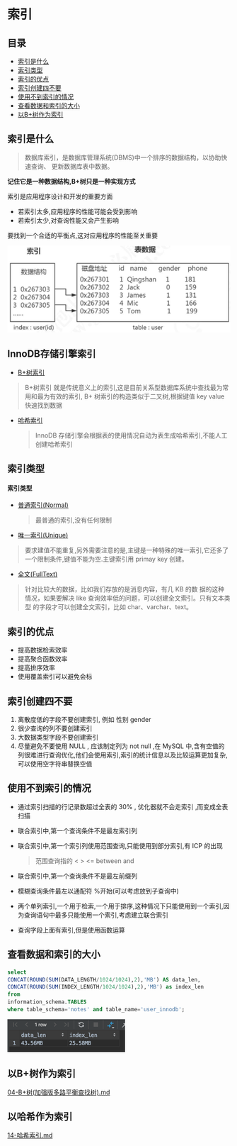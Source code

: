 # 索引

## 目录

- [索引是什么](#索引是什么)
- [索引类型](#索引类型)
- [索引的优点](#索引的优点)
- [索引创建四不要](#索引创建四不要)
- [使用不到索引的情况](#使用不到索引的情况)
- [查看数据和索引的大小](#查看数据和索引的大小)
- [以B+树作为索引](#以B+树作为索引)

## 索引是什么

> 数据库索引，是数据库管理系统(DBMS)中一个排序的数据结构，以协助快速查询、 更新数据库表中数据。

**记住它是一种数据结构,B+树只是一种实现方式**

索引是应用程序设计和开发的重要方面

- 若索引太多,应用程序的性能可能会受到影响
- 若索引太少,对查询性能又会产生影响

要找到一个合适的平衡点,这对应用程序的性能至关重要

![image-20200825092839258](../../../assets/image-20200825092839258.png)

## InnoDB存储引擎索引

-  [B+树索引](04-B+树(加强版多路平衡查找树).md) 

  > B+树索引 就是传统意义上的索引,这是目前关系型数据库系统中查找最为常用和最为有效的索引, B+ 树索引的构造类似于二叉树,根据键值 key value 快速找到数据

- [哈希索引 ](05-Hash索引.md) 

  > InnoDB 存储引擎会根据表的使用情况自动为表生成哈希索引,不能人工创建哈希索引

## 索引类型

#### 索引类型

- [普通索引(Normal) ](10-聚集索引和普通索引.md) 

  > 最普通的索引,没有任何限制

-  [唯一索引(Unique)](11-主键索引和唯一索引.md) 

  > 要求建值不能重复,另外需要注意的是,主键是一种特殊的唯一索引,它还多了一个限制条件,键值不能为空.主键索引用 primay key 创建。

-  [全文(FullText)](19-全文索引.md) 

  > 针对比较大的数据，比如我们存放的是消息内容，有几 KB 的数 据的这种情况，如果要解决 like 查询效率低的问题，可以创建全文索引。只有文本类型 的字段才可以创建全文索引，比如 char、varchar、text。

## 索引的优点

- 提高数据检索效率
- 提高聚合函数效率
- 提高排序效率
- 使用覆盖索引可以避免会标

## 索引创建四不要

1. 离散度低的字段不要创建索引, 例如 性别 gender
2. 很少查询的列不要创建索引
3. 大数据类型字段不要创建索引
4. 尽量避免不要使用 NULL , 应该制定列为 not null ,在 MySQL 中,含有空值的列很难进行查询优化,他们会使用索引,索引的统计信息以及比较运算更加复杂,可以使用空字符串替换空值

## 使用不到索引的情况

- 通过索引扫描的行记录数超过全表的 30% , 优化器就不会走索引 ,而变成全表扫描

- 联合索引中,第一个查询条件不是最左索引列

- 联合索引中,第一个索引列使用范围查询,只能使用到部分索引,有 ICP 的出现

  >  范围查询指的 <   >   <=  between and

- 联合索引中,第一个查询条件不是最左前缀列

- 模糊查询条件最左以通配符 %开始(可以考虑放到子查询中)

- 两个单列索引,一个用于检索,一个用于排序,这种情况下只能使用到一个索引,因为查询语句中最多只能使用一个索引,考虑建立联合索引

- 查询字段上面有索引,但是使用函数运算

## 查看数据和索引的大小

```sql
select
CONCAT(ROUND(SUM(DATA_LENGTH/1024/1024),2),'MB') AS data_len,
CONCAT(ROUND(SUM(INDEX_LENGTH/1024/1024),2),'MB') as index_len 
from
information_schema.TABLES
where table_schema='notes' and table_name='user_innodb';
```

![image-20200315150359512](../../../assets/image-20200315150359512.png)

## 以B+树作为索引

 [04-B+树(加强版多路平衡查找树).md](04-B+树(加强版多路平衡查找树).md) 

## 以哈希作为索引

 [14-哈希索引.md](14-哈希索引.md) 